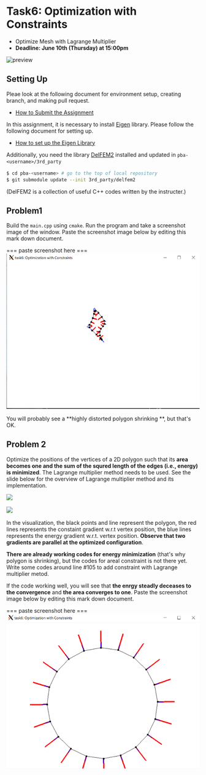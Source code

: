 # Task6: Optimization with Constraints

- Optimize Mesh with Lagrange Multiplier
- **Deadline: June 10th (Thursday) at 15:00pm**

![preview](preview.png)

## Setting Up

Pleae look at the following document for environment setup, creating branch, and making pull request.

- [How to Submit the Assignment](../doc/submit.md)

In this assignment, it is necessary to install [Eigen](https://eigen.tuxfamily.org/index.php?title=Main_Page) library. 
Please follow the following document for setting up.    

- [How to set up the Eigen Library](../doc/setup_eigen.md)  

Additionally, you need the library [DelFEM2](https://github.com/nobuyuki83/delfem2) installed and updated in `pba-<username>/3rd_party` 

```bash
$ cd pba-<username> # go to the top of local repository
$ git submodule update --init 3rd_party/delfem2
```

(DelFEM2 is a collection of useful C++ codes written by the instructer.)



## Problem1

Build the `main.cpp` using `cmake`. Run the program and take a screenshot image of the window. Paste the screenshot image below by editing this mark down document.

=== paste screenshot here ===
![](problem1.png)

You will probably see a **highly distorted polygon shrinking **, but that's OK. 



## Problem 2

Optimize the positions of the vertices of a 2D polygon such that its **area becomes one and the sum of the squred length of the edges (i.e., energy) is minimized**. The Lagrange multiplier method needs to be used. See the slide below for the overview of Lagrange multiplier method and its implementation. 

![](lagrange0.png)

![](lagrange1.png)



In the visualization, the black points and line represent the polygon, the red lines represents the constaint gradient w.r.t vertex position, the blue lines represents the energy gradient w.r.t. vertex position. **Observe that two gradients are parallel at the optimized configuration**.

**There are already working codes for energy minimization** (that's why polygon is shrinking), but the codes for areal constraint is not there yet. Write some codes around line #105 to add constraint with Lagrange multiplier metod. 

If the code working well, you will see that **the enrgy steadly deceases to the convergence** and **the area converges to one**. Paste the screenshot image below by editing this mark down document.

=== paste screenshot here ===
![](problem2.png)








